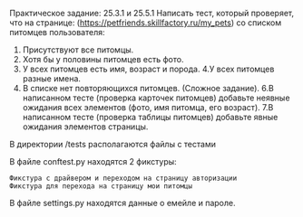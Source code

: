 

Практическое задание: 25.3.1 и 25.5.1 Написать тест, который проверяет, что на странице: (https://petfriends.skillfactory.ru/my_pets) со списком питомцев пользователя:

   1. Присутствуют все питомцы.
   2. Хотя бы у половины питомцев есть фото.
   3. У всех питомцев есть имя, возраст и порода.
   4.У всех питомцев разные имена.
   5. В списке нет повторяющихся питомцев. (Сложное задание).
   6.В написанном тесте (проверка карточек питомцев) добавьте неявные ожидания всех элементов (фото, имя питомца, его возраст).
   7.В написанном тесте (проверка таблицы питомцев) добавьте явные ожидания элементов страницы.

В директории /tests располагаются файлы с тестами

В файле conftest.py находятся 2 фикстуры:

    Фикстура с драйвером и переходом на страницу авторизации
    Фикстура для перехода на страницу мои питомцы

В файле settings.py находятся данные о емейле и пароле.

